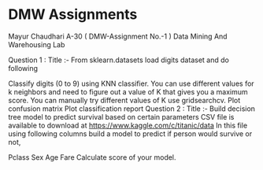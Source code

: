 # DMW Assignments
Mayur Chaudhari A-30 ( DMW-Assignment No.-1 ) Data Mining And Warehousing Lab

Question 1 : Title :- From sklearn.datasets load digits dataset and do following

Classify digits (0 to 9) using KNN classifier. You can use different values for k neighbors and need to figure out a value of K that gives you a maximum score. You can manually try different values of K use gridsearchcv.
Plot confusion matrix
Plot classification report
Question 2 : Title :- Build decision tree model to predict survival based on certain parameters CSV file is available to download at https://www.kaggle.com/c/titanic/data In this file using following columns build a model to predict if person would survive or not,

Pclass
Sex
Age
Fare
Calculate score of your model.
